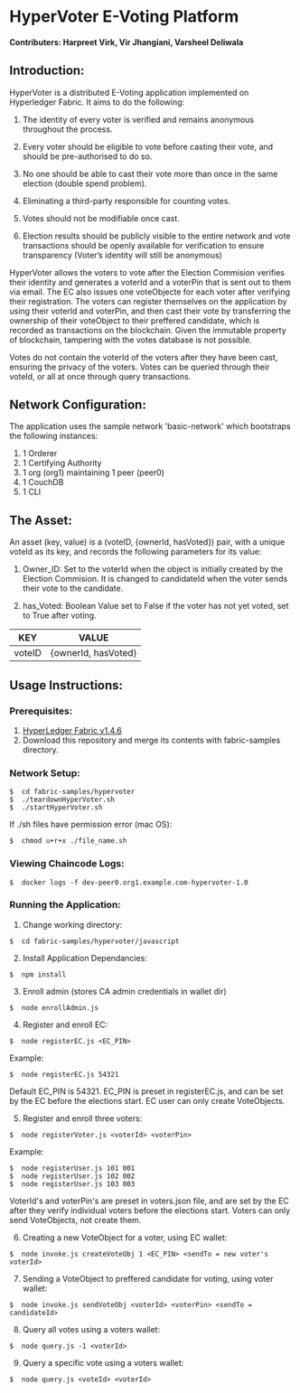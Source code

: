 # HyperVoter E-Voting Platform

#### Contributers: Harpreet Virk, Vir Jhangiani, Varsheel Deliwala

## Introduction:

HyperVoter is a distributed E-Voting application implemented on Hyperledger Fabric. It aims to do the following:

1. The identity of every voter is verified and remains anonymous throughout the process.

2. Every voter should be eligible to vote before casting their vote, and should be pre-authorised to do so.

3. No one should be able to cast their vote more than once in the same election (double spend problem).

4. Eliminating a third-party responsible for counting votes.

5. Votes should not be modifiable once cast.

6. Election results should be publicly visible to the entire network and vote transactions should be openly available for verification to ensure transparency (Voter’s identity will still be anonymous)

HyperVoter allows the voters to vote after the Election Commision verifies their identity and generates a voterId and a voterPin that is sent out to them via email. The EC also issues one voteObjecte for each voter after verifying their registration. The voters can register themselves on the application by using their voterId and voterPin, and then cast their vote by transferring the ownership of their voteObject to their preffered candidate, which is recorded as transactions on the blockchain. Given the immutable property of blockchain, tampering with the votes database is not possible. 

Votes do not contain the voterId of the voters after they have been cast, ensuring the privacy of the voters. Votes can be queried through their voteId, or all at once through query transactions.

## Network Configuration:

The application uses the sample network 'basic-network' which bootstraps the following instances:

1. 1 Orderer
2. 1 Certifying Authority
3. 1 org (org1) maintaining 1 peer (peer0)
4. 1 CouchDB
5. 1 CLI

## The Asset:

An asset (key, value) is a (voteID, {ownerId, hasVoted}) pair, with a unique voteId as its key, and records the following parameters for its value:

1. Owner_ID: Set to the voterId when the object is initially created by the Election Commision. It is changed to candidateId when the voter sends their vote to the candidate.

2. has_Voted: Boolean Value set to False if the voter has not yet voted, set to True after voting.

| KEY    | VALUE               |
|--------|---------------------|
| voteID | {ownerId, hasVoted} |

## Usage Instructions:

### Prerequisites:

1. [HyperLedger Fabric v1.4.6](https://www.hyperledger.org/projects/fabric "HyperLedger Fabric Homepage")
2. Download this repository and merge its contents with fabric-samples directory.

### Network Setup:

```
$  cd fabric-samples/hypervoter
$  ./teardownHyperVoter.sh
$  ./startHyperVoter.sh
```

If ./sh files have permission error (mac OS):
```
$  chmod u+r+x ./file_name.sh
```

### Viewing Chaincode Logs:
```
$  docker logs -f dev-peer0.org1.example.com-hypervoter-1.0
```

### Running the Application:

1. Change working directory:
```
$  cd fabric-samples/hypervoter/javascript
```
2. Install Application Dependancies:
```
$  npm install
```
3. Enroll admin (stores CA admin credentials in wallet dir) 
```
$  node enrollAdmin.js
```
4. Register and enroll EC:
```
$  node registerEC.js <EC_PIN>
```
Example:
```
$  node registerEC.js 54321
```
Default EC_PIN is 54321. EC_PIN is preset in registerEC.js, and can be set by the EC before the elections start. EC user can only create VoteObjects.

5. Register and enroll three voters:
```
$  node registerVoter.js <voterId> <voterPin>
```
Example:
```
$  node registerUser.js 101 001
$  node registerUser.js 102 002
$  node registerUser.js 103 003
```
VoterId's and voterPin's are preset in voters.json file, and are set by the EC after they verify individual voters before the elections start. Voters can only send VoteObjects, not create them.

6. Creating a new VoteObject for a voter, using EC wallet: 
```
$  node invoke.js createVoteObj 1 <EC_PIN> <sendTo = new voter's voterId>  
```
7. Sending a VoteObject to preffered candidate for voting, using voter wallet:
```
$  node invoke.js sendVoteObj <voterId> <voterPin> <sendTo = candidateId> 
```
8. Query all votes using a voters wallet:
```
$  node query.js -1 <voterId>
```
9. Query a specific vote using a voters wallet:
```
$  node query.js <voteId> <voterId>
```
